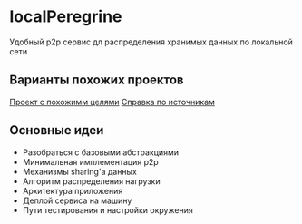 # localPeregrine 

Удобный p2p сервис дл распределения хранимых данных по локальной сети

## Варианты похожих проектов

[Проект с похожимм целями](https://github.com/bchu7796/p2p-file-sharing)
[Справка по источникам](https://github.com/osukhoroslov/distsys-course-hse/tree/master/2022/seminars/07-peer-to-peer)

## Основные идеи

- Разобраться с базовыми абстракциями
- Минимальная имплементация p2p
- Механизмы sharing'a данных
- Алгоритм распределения нагрузки
- Архитектура приложения
- Деплой сервиса на машину
- Пути тестирования и настройки окружения